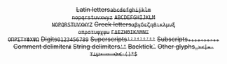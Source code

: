 
<center>
<col2 figure-id='tab:characters'
    figure-caption='Character classes'>
    <s>Latin letters</s><s><code>abcdefghijklm<br/>nopqrstuvxwyz</code></s>
    <s>             </s><s><code>ABCDEFGHIJKLM<br/>NOPQRSTUVXWYZ</code></s>
    <s>Greek letters</s><s><code>αβγδεζηθικλμνξ<br/>οπρστυφχψω</code></s>
    <s>              </s><s><code>ΓΔΕΖΗΘΙΚΛΜΝΞ<br/>ΟΠΡΣΤΥΦΧΨΩ</code></s>
    <s>Digits</s><s><code>0123456789</code></s>
    <s>Superscripts</s><s><code>¹²³⁴⁵⁶⁷⁸⁹</code></s>
    <s>Subscripts</s><s><code>₀₁₂₃₄₅₆₇₈₉</code></s>
    <s>Comment delimiter</s><s><code>#</code></s>
    <s>String delimiters</s><s><code>'"</code></s>
    <s>Backtick</s><s><code>&#96;</code></s>
    <s>Other glyphs</s><s><code>_&gt;&lt;|=-⊤⊥℘⟻⟼≽≼·⟨⟩*&#36;</code></s>
</col2>
</center>

